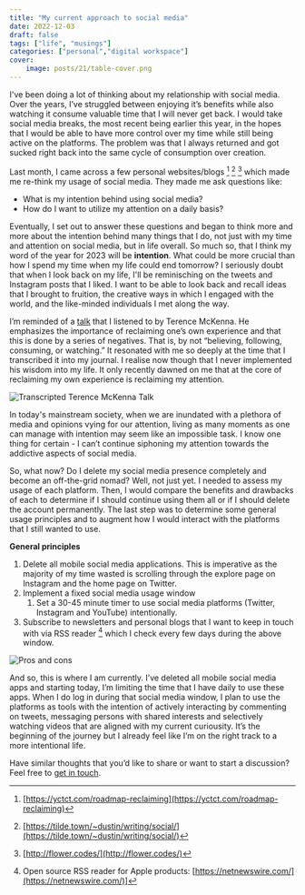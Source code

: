 ```yaml
---
title: "My current approach to social media"
date: 2022-12-03
draft: false
tags: ["life", "musings"]
categories: ["personal","digital workspace"]
cover:
    image: posts/21/table-cover.png
---
```


I've been doing a lot of thinking about my relationship with social media. Over the years, I’ve struggled between enjoying it’s benefits while also watching it consume valuable time that I will never get back. I would take social media breaks, the most recent being earlier this year, in the hopes that I would be able to have more control over my time while still being active on the platforms. The problem was that I always returned and got sucked right back into the same cycle of consumption over creation.  

Last month, I came across a few personal websites/blogs [^1] [^2] [^3] which made me re-think my usage of social media. They made me ask questions like:

- What is my intention behind using social media?
- How do I want to utilize my attention on a daily basis?

Eventually, I set out to answer these questions and began to think more and more about the intention behind many things that I do, not just with my time and attention on social media, but in life overall. So much so, that I think my word of the year for 2023 will be **intention**. What could be more crucial than how I spend my time when my life could end tomorrow? I seriously doubt that when I look back on my life, I'll be reminisching on the tweets and Instagram posts that I liked. I want to be able to look back and recall ideas that I brought to fruition, the creative ways in which I engaged with the world, and the like-minded individuals I met along the way.

I’m reminded of a [talk]([https://www.youtube.com/watch?v=Eb_UJrefejU](https://www.youtube.com/watch?v=Eb_UJrefejU)) that I listened to by Terence McKenna. He emphasizes the importance of reclaiming one’s own experience and that this is done by a series of negatives. That is, by not “believing, following, consuming, or watching.” It resonated with me so deeply at the time that I transcribed it into my journal. I realise now though that I never implemented his wisdom into my life. It only recently dawned on me that at the core of reclaiming my own experience is reclaiming my attention.

![Transcripted Terence McKenna Talk](/posts/21/terence-mckenna.jpg)

In today's mainstream society, when we are inundated with a plethora of media and opinions vying for our attention, living as many moments as one can manage with intention may seem like an impossible task. I know one thing for certain - I can’t continue siphoning my attention towards the addictive aspects of social media. 

So, what now? Do I delete my social media presence completely and become an off-the-grid nomad? Well, not just yet. I needed to assess my usage of each platform. Then, I would compare the benefits and drawbacks of each to determine if I should continue using them all or if I should delete the account permanently. The last step was to determine some general usage principles and to augment how I would interact with the platforms that I still wanted to use. 

**General principles**

1. Delete all mobile social media applications. This is imperative as the majority of my time wasted is scrolling through the explore page on Instagram and the home page on Twitter.
2. Implement a fixed social media usage window
    1. Set a 30-45 minute timer to use social media platforms (Twitter, Instagram and YouTube) intentionally.
3. Subscribe to newsletters and personal blogs that I want to keep in touch with via RSS reader [^4] which I check every few days during the above window.

![Pros and cons](/posts/21/table.png)

And so, this is where I am currently. I’ve deleted all mobile social media apps and starting today, I’m limiting the time that I have daily to use these apps. When I do log in during that social media window, I plan to use the platforms as tools with the intention of actively interacting by commenting on tweets, messaging persons with shared interests and selectively watching videos that are aligned with my current curiousity. It’s the beginning of the journey but I already feel like I’m on the right track to a more intentional life.

Have similar thoughts that you’d like to share or want to start a discussion? Feel free to [get in touch](mailto:briannedefour@gmail.com). 

[^1]: [https://yctct.com/roadmap-reclaiming](https://yctct.com/roadmap-reclaiming)

[^2]: [https://tilde.town/~dustin/writing/social/](https://tilde.town/~dustin/writing/social/) 

[^3]: [http://flower.codes/](http://flower.codes/)

[^4]: Open source RSS reader for Apple products: [https://netnewswire.com/](https://netnewswire.com/)]